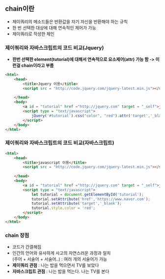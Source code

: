 ## chain이란
- 제이쿼리의 메소드들은 반환값을 자기 자신을 반환해야 하는 규칙
- 한 번 선택한 대상에 대해 연속적인 제어가 가능
- 제이쿼리로 작성한 체인

### 제이쿼리와 자바스크립트의 코드 비교(Jquery)
- **한번 선택한 element(tutorial)에 대해서 연속적으로 요소제어(attr) 가능 함 -> 이런걸 chain이라고 부름**
 
```html
<html>
    <head>
        <title>Jquery 이용</title>
        <script src = "http://code.jquery.com/jquery-latest.min.js"></script>
         
    </head>
    <body>
        <a id = "tutorial" href ="http://jquery.com" target = "_self">jQuery</a>
        <script type = "text/javascript">
            jQuery('#tutorial').css("color", "red").attr('target','_blank').attr('href','https://www.naver.com'); //새창에서 나오도록 설정 -> _blank
        </script>
    </body>
</html>
```

### 제이쿼리와 자바스크립트의 코드 비교(자바스크립트)
```html
<html>
    <head>
        <title>javascript 이용</title>
        <script src = "http://code.jquery.com/jquery-latest.min.js"></script>
         
    </head>
    <body>
        <a id = "tutorial" href ="http://jquery.com" target = "_self">jQuery</a>
        <script type = "text/javascript">
            let tutorial = document.getElementById('tutorial');
            tutorial.setAttribute('href','https://www.naver.com');
            tutorial.setAttribute('target','_blank');
            tutorial.style.color = 'red';
        </script>
    </body>
</html>
```

### chain 장점
- 코드가 간결해짐
- 인간의 언어와 유사하게 사고의 자연스러운 과정과 일치<br> (주어 + 서술어 + 서술어..) : 여러 개의 서술어가 가능
- **제이쿼리 관점** : 나는 밥을 먹으면서 TV를 보았다
- **자바스크립트 관점** : 나는 밥을 먹는다. 나는 TV를 본다




